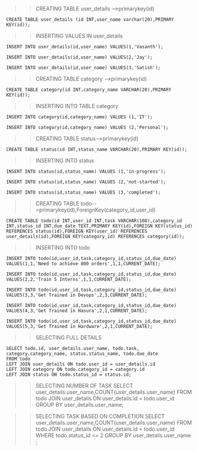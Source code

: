 >>CREATING TABLE user_details -->primarykey(id)

    CREATE TABLE user_details (id INT,user_name varchar(20),PRIMARY KEY(id));

>>INSERTING VALUES IN user_details

    INSERT INTO user_details(id,user_name) VALUES(1,'Vasanth');
    
    INSERT INTO user_details(id,user_name) VALUES(2,'Jay');
    
    INSERT INTO user_details(id,user_name) VALUES(3,'Satish');

>>CREATING TABLE category -->primarykey(id)

    CREATE TABLE category(id INT,category_name VARCHAR(20),PRIMARY KEY(id));
    
>>INSERTING INTO TABLE category

    INSERT INTO category(id,category_name) VALUES (1,'IT');
    
    INSERT INTO category(id,category_name) VALUES (2,'Personal');

>>CREATING TABLE status-->primarykey(id)

    CREATE TABLE status(id INT,status_name VARCHAR(20),PRIMARY KEY(id));
    
>>INSERTING INTO status

    INSERT INTO status(id,status_name) VALUES (1,'in-progress');
    
    INSERT INTO status(id,status_name) VALUES (2,'not-started');
    
    INSERT INTO status(id,status_name) VALUES (3,'completed');

>>CREATING TABLE todo-->primarykey(id),ForeignKey(category_id,user_id)

    CREATE TABLE todo(id INT,user_id INT,task VARCHAR(100),category_id INT,status_id INT,due_date TEXT,PRIMARY KEY(id),FOREIGN KEY(status_id) REFERENCES status(id),FOREIGN KEY(user_id) REFERENCES user_details(id),FOREIGN KEY(category_id) REFERENCES category(id));


>>INSERTING INTO todo

    INSERT INTO todo(id,user_id,task,category_id,status_id,due_date) VALUES(1,1,'Need to achieve 800 orders',1,1,CURRENT_DATE);
    
    INSERT INTO todo(id,user_id,task,category_id,status_id,due_date) VALUES(2,2,'Train 5 Interns',1,1,CURRENT_DATE);
    
    INSERT INTO todo(id,user_id,task,category_id,status_id,due_date) VALUES(3,3,'Get Trained in Devops',2,3,CURRENT_DATE);
    
    INSERT INTO todo(id,user_id,task,category_id,status_id,due_date) VALUES(4,3,'Get Trained in Hasura',2,1,CURRENT_DATE);
    
    INSERT INTO todo(id,user_id,task,category_id,status_id,due_date) VALUES(5,3,'Get Trained in Hardware',2,1,CURRENT_DATE);

>>SELECTING FULL DETAILS

    SELECT todo.id, user_details.user_name, todo.task, category.category_name, status.status_name, todo.due_date
    FROM todo 
	LEFT JOIN user_details ON todo.user_id = user_details.id 
	LEFT JOIN category ON todo.category_id = category.id 
	LEFT JOIN status ON todo.status_id = status.id;    

    
    
    

>>SELECTING NUMBER OF TASK
    SELECT user_details.user_name,COUNT(user_details.user_name) FROM
    todo 
    JOIN
    user_details ON user_details.id = todo.user_id GROUP BY user_details.user_name;


>>SELECTING TASK BASED ON COMPLETION
    SELECT user_details.user_name,COUNT(user_details.user_name) FROM
    todo 
    JOIN
    user_details ON user_details.id = todo.user_id WHERE todo.status_id <= 2 GROUP BY user_details.user_name ;
